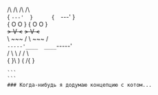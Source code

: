 ```
```
 /\     /\        /\     /\            
{  `---'  }      {  `---'  }          
{  O   O  }      {  O   O  }  
~~>  V  <~~      ~~>  V  <~~  
 \  ~~~  /        \  ~~~  /  
  `-----'____  ____`-----'  
  /     \    \  /    /     \  
 {       }\  ) (  /{       }  
  ~~~~~~~~~~    ~~~~~~~~~~
```
```
### Когда-нибудь я додумаю концепцию с котом...
